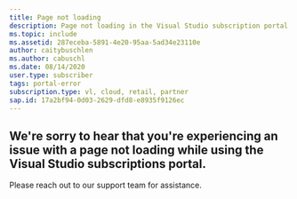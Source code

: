 ```yaml
---
title: Page not loading
description: Page not loading in the Visual Studio subscription portal.
ms.topic: include
ms.assetid: 287eceba-5891-4e20-95aa-5ad34e23110e
author: caitybuschlen
ms.author: cabuschl
ms.date: 08/14/2020
user.type: subscriber
tags: portal-error
subscription.type: vl, cloud, retail, partner
sap.id: 17a2bf94-0d03-2629-dfd8-e8935f9126ec
---
```


## We're sorry to hear that you're experiencing an issue with a page not loading while using the Visual Studio subscriptions portal. 

Please reach out to our support team for assistance. 